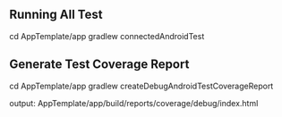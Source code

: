 ## Running All Test
cd AppTemplate/app
gradlew connectedAndroidTest

## Generate Test Coverage Report
cd AppTemplate/app
gradlew createDebugAndroidTestCoverageReport

output:
AppTemplate/app/build/reports/coverage/debug/index.html